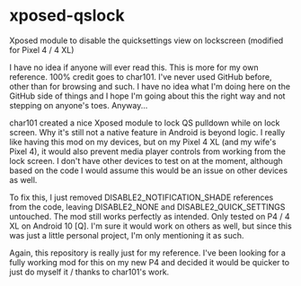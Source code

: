 # xposed-qslock
Xposed module to disable the quicksettings view on lockscreen (modified for Pixel 4 / 4 XL)


I have no idea if anyone will ever read this. This is more for my own
reference. 100% credit goes to char101. I've never used GitHub before,
other than for browsing and such. I have no idea what I'm doing here
on the GitHub side of things and I hope I'm going about this the right
way and not stepping on anyone's toes. Anyway...

char101 created a nice Xposed module to lock QS pulldown while on lock
screen. Why it's still not a native feature in Android is beyond logic.
I really like having this mod on my devices, but on my Pixel 4 XL (and
my wife's Pixel 4), it would also prevent media player controls from
working from the lock screen. I don't have other devices to test on at
the moment, although based on the code I would assume this would be an
issue on other devices as well.

To fix this, I just removed DISABLE2_NOTIFICATION_SHADE references from
the code, leaving DISABLE2_NONE and DISABLE2_QUICK_SETTINGS untouched.
The mod still works perfectly as intended. Only tested on P4 / 4 XL on
Android 10 [Q]. I'm sure it would work on others as well, but since 
this was just a little personal project, I'm only mentioning it as such.

Again, this repository is really just for my reference. I've been looking
for a fully working mod for this on my new P4 and decided it would be
quicker to just do myself it / thanks to char101's work.
